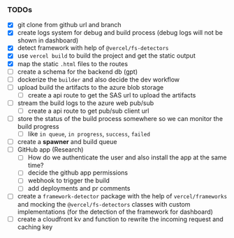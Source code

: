 ### TODOs

- [x] git clone from github url and branch
- [x] create logs system for debug and build process (debug logs will not be shown in dashboard)
- [x] detect framework with help of `@vercel/fs-detectors`
- [x] use `vercel build` to build the project and get the static output
- [x] map the static `.html` files to the routes
- [ ] create a schema for the backend db (gpt)
- [ ] dockerize the `builder` and also decide the dev workflow
- [ ] upload build the artifacts to the azure blob storage
  - [ ] create a api route to get the SAS url to upload the artifacts
- [ ] stream the build logs to the azure web pub/sub
  - [ ] create a api route to get pub/sub client url
- [ ] store the status of the build process somewhere so we can monitor the build progress
  - [ ] like `in queue`, `in progress`, `success`, `failed`
- [ ] create a **spawner** and build queue
- [ ] GitHub app (Research)
  - [ ] How do we authenticate the user and also install the app at the same time?
  - [ ] decide the github app permissions
  - [ ] webhook to trigger the build
  - [ ] add deployments and pr comments
- [ ] create a `framework-detector` package with the help of `vercel/frameworks` and mocking the `@vercel/fs-detectors` classes with custom implementations (for the detection of the framework for dashboard)
- [ ] create a cloudfront kv and function to rewrite the incoming request and caching key
